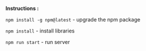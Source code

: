 **Instructions :**

<code>npm install -g npm@latest</code> - upgrade the npm package

<code>npm install</code> - install libraries

<code>npm run start</code> - run server
